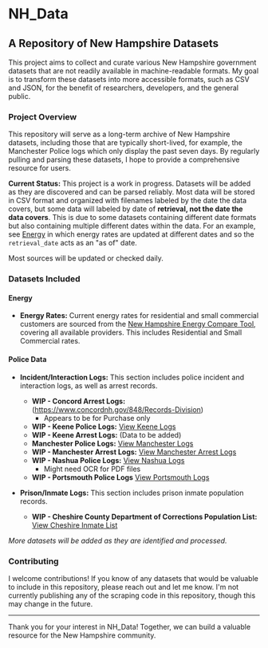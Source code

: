 # NH_Data
## A Repository of New Hampshire Datasets

This project aims to collect and curate various New Hampshire government datasets that are not readily available in machine-readable formats. My goal is to transform these datasets into more accessible formats, such as CSV and JSON, for the benefit of researchers, developers, and the general public.

### Project Overview
This repository will serve as a long-term archive of New Hampshire datasets, including those that are typically short-lived, for example, the Manchester Police logs which only display the past seven days. By regularly pulling and parsing these datasets, I hope to provide a comprehensive resource for users.

**Current Status:** This project is a work in progress. Datasets will be added as they are discovered and can be parsed reliably. Most data will be stored in CSV format and organized with filenames labeled by the date the data covers, but some data will labeled by date of **retrieval, not the date the data covers**. This is due to some datasets containing different date formats but also containing multiple different dates within the data. For an example, see [Energy](Energy/nh-energy-rates-2024-11-02.csv) in which energy rates are updated at different dates and so the `retrieval_date` acts as an "as of" date.  

Most sources will be updated or checked daily.

### Datasets Included

#### Energy
- **Energy Rates:** Current energy rates for residential and small commercial customers are sourced from the [New Hampshire Energy Compare Tool](https://www.energy.nh.gov/engyapps/ceps/shop.aspx), covering all available providers. This includes Residential and Small Commercial rates.

#### Police Data
- **Incident/Interaction Logs:** This section includes police incident and interaction logs, as well as arrest records.
  - **WIP - Concord Arrest Logs:** (https://www.concordnh.gov/848/Records-Division)
    - Appears to be for Purchase only
  - **WIP - Keene Police Logs:** [View Keene Logs](https://keenenh.gov/police/logs)
  - **WIP - Keene Arrest Logs:** (Data to be added)   
  - **Manchester Police Logs:** [View Manchester Logs](https://www.manchesternh.gov/Departments/Police/Police-Log)
  - **WIP - Manchester Arrest Logs:** [View Manchester Arrest Logs](https://www.manchesternh.gov/Portals/2/Departments/police_blog/Police%20Log.pdf)
  - **WIP - Nashua Police Logs:** [View Nashua Logs](https://www.nashuanh.gov/DocumentCenter/Index/2878)
    - Might need OCR for PDF files
  - **WIP - Portsmouth Police Logs** [View Portsmouth Logs](https://www.cityofportsmouth.com/police/police-logs)

  

- **Prison/Inmate Logs:** This section includes prison inmate population records.
  - **WIP - Cheshire County Department of Corrections Population List:** [View Cheshire Inmate List](https://co.cheshire.nh.us/wp-content/uploads/IM-pop.pdf)


*More datasets will be added as they are identified and processed.*

### Contributing
I welcome contributions! If you know of any datasets that would be valuable to include in this repository, please reach out and let me know.  I'm not currently publishing any of the scraping code in this repository, though this may change in the future.

---

Thank you for your interest in NH_Data! Together, we can build a valuable resource for the New Hampshire community.
